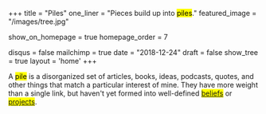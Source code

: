 +++
title = "Piles"
one_liner = "Pieces build up into <mark>piles</mark>."
featured_image = "/images/tree.jpg"

show_on_homepage = true 
homepage_order = 7

disqus = false
mailchimp = true
date = "2018-12-24"
draft = false
show_tree = true
layout = 'home'
+++

A <mark>pile</mark> is a disorganized set of articles, books, ideas, podcasts, quotes, and other things that match a particular interest of mine. They have more weight than a single link, but haven't yet formed into well-defined <mark><a href="/beliefs">beliefs</a></mark> or <mark><a href="/projects">projects</a></mark>.